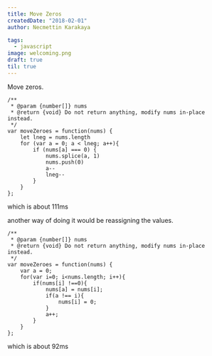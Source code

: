```yaml
---
title: Move Zeros
createdDate: "2018-02-01"
author: Necmettin Karakaya

tags:
  - javascript
image: welcoming.png
draft: true
til: true
---
```

Move zeros.
```
/**
 * @param {number[]} nums
 * @return {void} Do not return anything, modify nums in-place instead.
 */
var moveZeroes = function(nums) {
    let lneg = nums.length
    for (var a = 0; a < lneg; a++){
        if (nums[a] === 0) {
            nums.splice(a, 1)
            nums.push(0)
            a--
            lneg--
        }
    }
};
```
which is about 111ms

another way of doing it would be reassigning the values.

```
/**
 * @param {number[]} nums
 * @return {void} Do not return anything, modify nums in-place instead.
 */
var moveZeroes = function(nums) {
    var a = 0;
    for(var i=0; i<nums.length; i++){
    	if(nums[i] !==0){
    		nums[a] = nums[i];
    		if(a !== i){
    			nums[i] = 0;
    		}
    		a++;
    	}
    }
};
```
which is about 92ms

